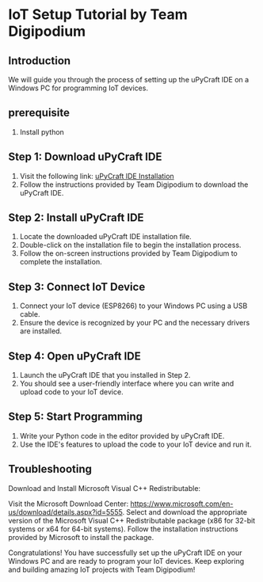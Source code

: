 # IoT Setup Tutorial by Team Digipodium

## Introduction

We will guide you through the process of setting up the uPyCraft IDE on a Windows PC for programming IoT devices.

## prerequisite
1. Install python

## Step 1: Download uPyCraft IDE

1. Visit the following link: [uPyCraft IDE Installation](https://randomnerdtutorials.com/uPyCraftWindows)
2. Follow the instructions provided by Team Digipodium to download the uPyCraft IDE.

## Step 2: Install uPyCraft IDE

1. Locate the downloaded uPyCraft IDE installation file.
2. Double-click on the installation file to begin the installation process.
3. Follow the on-screen instructions provided by Team Digipodium to complete the installation.

## Step 3: Connect IoT Device

1. Connect your IoT device (ESP8266) to your Windows PC using a USB cable.
2. Ensure the device is recognized by your PC and the necessary drivers are installed.

## Step 4: Open uPyCraft IDE

1. Launch the uPyCraft IDE that you installed in Step 2.
2. You should see a user-friendly interface where you can write and upload code to your IoT device.

## Step 5: Start Programming

1. Write your Python code in the editor provided by uPyCraft IDE.
2. Use the IDE's features to upload the code to your IoT device and run it.

##  Troubleshooting
Download and Install Microsoft Visual C++ Redistributable:

Visit the Microsoft Download Center: https://www.microsoft.com/en-us/download/details.aspx?id=5555.
Select and download the appropriate version of the Microsoft Visual C++ Redistributable package (x86 for 32-bit systems or x64 for 64-bit systems).
Follow the installation instructions provided by Microsoft to install the package.

Congratulations! You have successfully set up the uPyCraft IDE on your Windows PC and are ready to program your IoT devices. Keep exploring and building amazing IoT projects with Team Digipodium!
